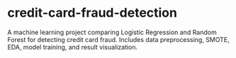 # credit-card-fraud-detection
A machine learning project comparing Logistic Regression and Random Forest for detecting credit card fraud. Includes data preprocessing, SMOTE, EDA, model training, and result visualization.

